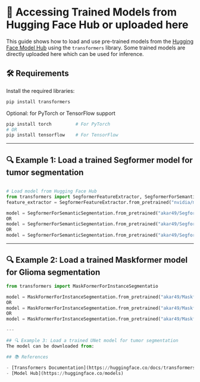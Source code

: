 
# 🤗 Accessing Trained Models from Hugging Face Hub or uploaded here

This guide shows how to load and use pre-trained models from the [Hugging Face Model Hub](https://huggingface.co/models) using the `transformers` library. Some trained models are directly uploaded here which can be used for inference.

## 🛠️ Requirements

Install the required libraries:

```bash
pip install transformers
```

Optional: for PyTorch or TensorFlow support

```bash
pip install torch         # For PyTorch
# OR
pip install tensorflow    # For TensorFlow
```

---

## 🔍 Example 1: Load a trained Segformer model for tumor segmentation

```python

# Load model from Hugging Face Hub
from transformers import SegformerFeatureExtractor, SegformerForSemanticSegmentation
feature_extractor = SegformerFeatureExtractor.from_pretrained("nvidia/mit-b0")

model = SegformerForSemanticSegmentation.from_pretrained("akar49/Segformer-pytorch_meningioma_Jun25")
OR
model = SegformerForSemanticSegmentation.from_pretrained("akar49/Segformer-pytorch_pituitary_Jun25")
OR
model = SegformerForSemanticSegmentation.from_pretrained("akar49/Segformer-pytorch_glioma_Jun25")

```

---

## 🔍 Example 2: Load a trained Maskformer model for Glioma segmentation

```python
from transformers import MaskFormerForInstanceSegmentatio

model = MaskFormerForInstanceSegmentation.from_pretrained("akar49/Maskformer-MRI_meningiomaJun25")
OR
model = MaskFormerForInstanceSegmentation.from_pretrained("akar49/Maskformer-MRI_gliomaJun25")
OR
model = MaskFormerForInstanceSegmentation.from_pretrained("akar49/Maskformer-MRI_pituitaryJun25")

---

## 🔍 Example 3: Load a trained UNet model for tumor segmentation
The model can be downloaded from: 

## 📚 References

- [Transformers Documentation](https://huggingface.co/docs/transformers)
- [Model Hub](https://huggingface.co/models)

